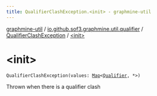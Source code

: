 ```yaml
---
title: QualifierClashException.<init> - graphmine-util
---
```


[graphmine-util](../../index.html) / [io.github.sof3.graphmine.util.qualifier](../index.html) / [QualifierClashException](index.html) / [&lt;init&gt;](./-init-.html)

# &lt;init&gt;

`QualifierClashException(values: `[`Map`](https://kotlinlang.org/api/latest/jvm/stdlib/kotlin.collections/-map/index.html)`<`[`Qualifier`](../-qualifier/index.html)`, *>)`

Thrown when there is a qualifier clash

